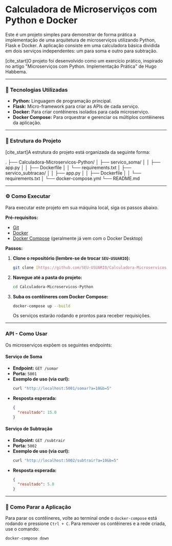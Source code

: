 # Calculadora de Microserviços com Python e Docker

Este é um projeto simples para demonstrar de forma prática a implementação de uma arquitetura de microserviços utilizando Python, Flask e Docker. A aplicação consiste em uma calculadora básica dividida em dois serviços independentes: um para soma e outro para subtração.

[cite_start]O projeto foi desenvolvido como um exercício prático, inspirado no artigo "Microserviços com Python. Implementação Prática" de Hugo Habbema.

---

### 🚀 Tecnologias Utilizadas

* **Python:** Linguagem de programação principal.
* **Flask:** Micro-framework para criar as APIs de cada serviço.
* **Docker:** Para criar contêineres isolados para cada microserviço.
* **Docker Compose:** Para orquestrar e gerenciar os múltiplos contêineres da aplicação.

---

### 📁 Estrutura do Projeto

[cite_start]A estrutura do projeto está organizada da seguinte forma:

.
├── Calculadora-Microservicos-Python/
│   ├── servico_soma/
│   │   ├── app.py
│   │   ├── Dockerfile
│   │   └── requirements.txt
│   ├── servico_subtracao/
│   │   ├── app.py
│   │   ├── Dockerfile
│   │   └── requirements.txt
│   └── docker-compose.yml
└── README.md


---

### ⚙️ Como Executar

Para executar este projeto em sua máquina local, siga os passos abaixo.

**Pré-requisitos:**
* [Git](https://git-scm.com/)
* [Docker](https://www.docker.com/products/docker-desktop/)
* [Docker Compose](https://docs.docker.com/compose/install/) (geralmente já vem com o Docker Desktop)

**Passos:**

1.  **Clone o repositório (lembre-se de trocar `SEU-USUARIO`):**
    ```bash
    git clone [https://github.com/SEU-USUARIO/Calculadora-Microservicos-Python.git](https://github.com/SEU-USUARIO/Calculadora-Microservicos-Python.git)
    ```

2.  **Navegue até a pasta do projeto:**
    ```bash
    cd Calculadora-Microservicos-Python
    ```

3.  **Suba os contêineres com Docker Compose:**
    ```bash
    docker-compose up --build
    ```
    Os serviços estarão rodando e prontos para receber requisições.

---

###  API - Como Usar

Os microserviços expõem os seguintes endpoints:

#### **Serviço de Soma**
* **Endpoint:** `GET /somar`
* **Porta:** `5001`
* **Exemplo de uso (via curl):**
    ```bash
    curl "http://localhost:5001/somar?a=10&b=5"
    ```
* **Resposta esperada:**
    ```json
    {
      "resultado": 15.0
    }
    ```

#### **Serviço de Subtração**
* **Endpoint:** `GET /subtrair`
* **Porta:** `5002`
* **Exemplo de uso (via curl):**
    ```bash
    curl "http://localhost:5002/subtrair?a=10&b=5"
    ```
* **Resposta esperada:**
    ```json
    {
      "resultado": 5.0
    }
    ```

---

### 🛑 Como Parar a Aplicação

Para parar os contêineres, volte ao terminal onde o `docker-compose` está rodando e pressione `Ctrl + C`. Para remover os contêineres e a rede criada, use o comando:

```bash
docker-compose down
